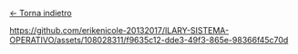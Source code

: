 [<- Torna indietro](https://github.com/erikenicole-20132017/ILARY-SISTEMA-OPERATIVO/blob/main/pulsante%20di%20accensione%20con%20animazione.md)

https://github.com/erikenicole-20132017/ILARY-SISTEMA-OPERATIVO/assets/108028311/f9635c12-dde3-49f3-865e-98366f45c70d

